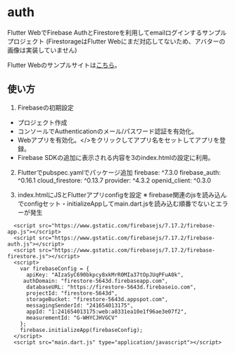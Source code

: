 # auth

Flutter WebでFirebase AuthとFirestoreを利用してemailログインするサンプルプロジェクト
(FirestorageはFlutter Webにまだ対応してないため、アバターの画像は実装していません)

Flutter Webのサンプルサイトは[こちら](https://david3080.github.io/auth/build/web)。

## 使い方

1. Firebaseの初期設定
 - プロジェクト作成
 - コンソールでAuthenticationのメール/パスワード認証を有効化。
 - Webアプリを有効化。</>をクリックしてアプリ名をセットしてアプリを登録。
 - Firebase SDKの追加に表示される内容を3のindex.htmlの設定に利用。

2. Flutterでpubspec.yamlでパッケージ追加
  firebase: ^7.3.0
  firebase_auth: ^0.16.1
  cloud_firestore: ^0.13.7
  provider: ^4.3.2
  openid_client: ^0.3.0

3. index.htmlにJSとFlutterアプリconfigを設定
※ firebase関連のjsを読み込んでconfigセット・initializeAppしてmain.dart.jsを読み込む順番でないとエラーが発生

```
  <script src="https://www.gstatic.com/firebasejs/7.17.2/firebase-app.js"></script>
  <script src="https://www.gstatic.com/firebasejs/7.17.2/firebase-auth.js"></script>
  <script src="https://www.gstatic.com/firebasejs/7.17.2/firebase-firestore.js"></script>
  <script>
    var firebaseConfig = {
      apiKey: "AIzaSyC690bkpcy8xkMrR0MIa37tOpJUqPFuA0k",
     authDomain: "firestore-5643d.firebaseapp.com",
      databaseURL: "https://firestore-5643d.firebaseio.com",
      projectId: "firestore-5643d",
      storageBucket: "firestore-5643d.appspot.com",
      messagingSenderId: "241654013175",
      appId: "1:241654013175:web:a8331ea10e1f96ae3e07f2",
      measurementId: "G-WHYCJHVGCV"
    };
    firebase.initializeApp(firebaseConfig);
  </script>
  <script src="main.dart.js" type="application/javascript"></script>
```
